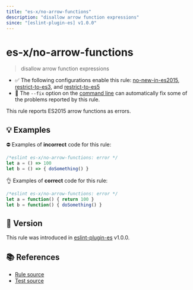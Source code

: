```yaml
---
title: "es-x/no-arrow-functions"
description: "disallow arrow function expressions"
since: "[eslint-plugin-es] v1.0.0"
---
```


# es-x/no-arrow-functions
> disallow arrow function expressions

- ✅ The following configurations enable this rule: [no-new-in-es2015], [restrict-to-es3], and [restrict-to-es5]
- 🔧 The `--fix` option on the [command line](https://eslint.org/docs/user-guide/command-line-interface#fixing-problems) can automatically fix some of the problems reported by this rule.

This rule reports ES2015 arrow functions as errors.

## 💡 Examples

⛔ Examples of **incorrect** code for this rule:

<eslint-playground fix type="bad">

```js
/*eslint es-x/no-arrow-functions: error */
let a = () => 100
let b = () => { doSomething() }
```

</eslint-playground>

👌 Examples of **correct** code for this rule:

<eslint-playground fix type="good">

```js
/*eslint es-x/no-arrow-functions: error */
let a = function() { return 100 }
let b = function() { doSomething() }
```

</eslint-playground>

## 🚀 Version

This rule was introduced in [eslint-plugin-es] v1.0.0.

[eslint-plugin-es]: https://github.com/mysticatea/eslint-plugin-es

## 📚 References

- [Rule source](https://github.com/eslint-community/eslint-plugin-es-x/blob/master/lib/rules/no-arrow-functions.js)
- [Test source](https://github.com/eslint-community/eslint-plugin-es-x/blob/master/tests/lib/rules/no-arrow-functions.js)

[no-new-in-es2015]: ../configs/index.md#no-new-in-es2015
[restrict-to-es3]: ../configs/index.md#restrict-to-es3
[restrict-to-es5]: ../configs/index.md#restrict-to-es5
